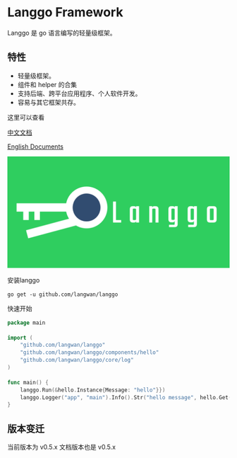 # Langgo Framework

Langgo 是 go 语言编写的轻量级框架。

## 特性
* 轻量级框架。
* 组件和 helper 的合集
* 支持后端、跨平台应用程序、个人软件开发。
* 容易与其它框架共存。

这里可以查看 

[中文文档](https://langwan.gitbook.io/langgo-v0.5.x/) 

[English Documents](https://langwan.gitbook.io/langgo-v0.5.x/v/english)

![](./logo.png)

安装langgo

```
go get -u github.com/langwan/langgo
```

快速开始

```go
package main

import (
	"github.com/langwan/langgo"
	"github.com/langwan/langgo/components/hello"
	"github.com/langwan/langgo/core/log"
)

func main() {
	langgo.Run(&hello.Instance{Message: "hello"}})
    langgo.Logger("app", "main").Info().Str("hello message", hello.Get().Message).Send()
}
```
## 版本变迁

当前版本为 v0.5.x 文档版本也是 v0.5.x
